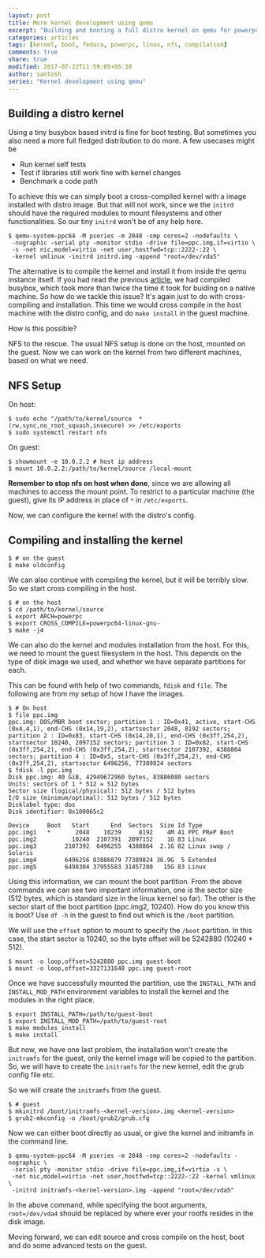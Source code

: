 ```yaml
---
layout: post
title: More kernel development using qemu
excerpt: "Building and booting a full distro kernel on qemu for powerpc"
categories: articles
tags: [kernel, boot, fedora, powerpc, linux, nfs, compilation]
comments: true
share: true
modified: 2017-07-22T11:59:05+05:30
author: santosh
series: "Kernel development using qemu"
---
```


## Building a distro kernel

Using a tiny busybox based initrd is fine for boot testing. But sometimes you
also need a more full fledged distribution to do more. A few usecases might be

  - Run kernel self tests
  - Test if libraries still work fine with kernel changes
  - Benchmark a code path
  
To achieve this we can simply boot a cross-compiled kernel with a image
installed with distro image. But that will not work, since we the `initrd`
should have the required modules to mount filesystems and other
functionalities. So our tiny `initrd` won't be of any help here.

```console
$ qemu-system-ppc64 -M pseries -m 2048 -smp cores=2 -nodefaults \
 -nographic -serial pty -monitor stdio -drive file=ppc.img,if=virtio \
 -s -net nic,model=virtio -net user,hostfwd=tcp::2222-:22 \
 -kernel vmlinux -initrd initrd.img -append "root=/dev/vda5"
```

The alternative is to compile the kernel and install it from inside the qemu
instance itself. If you had read the
previous
[article](http://www.fossix.org/articles/powerpc-kernel-development-on-qemu/),
we had compiled busybox, which took more than twice the time it took for
buiding on a native machine. So how do we tackle this issue? It's again just to
do with cross-compiling and installation. This time we would cross compile in
the host machine with the distro config, and do `make install` in the guest
machine.

How is this possible?

NFS to the rescue. The usual NFS setup is done on the host, mounted on the
guest. Now we can work on the kernel from two different machines, based on what
we need.

## NFS Setup

On host:

```console
$ sudo echo "/path/to/kernel/source  *(rw,sync,no_root_squash,insecure) >> /etc/exports
$ sudo systemctl restart nfs
```

On guest:

```console
$ showmount -e 10.0.2.2 # host ip address
$ mount 10.0.2.2:/path/to/kernel/source /local-mount
```

**Remember to stop nfs on host when done**, since we are allowing all machines to
access the mount point. To restrict to a particular machine (the guest), give
its IP address in place of `*` in `/etc/exports`.

Now, we can configure the kernel with the distro's config.

## Compiling and installing the kernel

```console
$ # on the guest
$ make oldconfig
```

We can also continue with compiling the kernel, but it will be terribly slow. So
we start cross compiling in the host.

```console
$ # on the host
$ cd /path/to/kernel/source
$ export ARCH=powerpc
$ export CROSS_COMPILE=powerpc64-linux-gnu-
$ make -j4
```

We can also do the kernel and modules installation from the host. For this, we
need to mount the guest filesystem in the host. This depends on the type of disk
image we used, and whether we have separate partitions for each.

This can be found with help of two commands, `fdisk` and `file`. The following
are from my setup of how I have the images.

```console
$ # On host
$ file ppc.img
ppc.img: DOS/MBR boot sector; partition 1 : ID=0x41, active, start-CHS (0x4,4,1), end-CHS (0x14,19,2), startsector 2048, 8192 sectors; partition 2 : ID=0x83, start-CHS (0x14,20,1), end-CHS (0x3ff,254,2), startsector 10240, 2097152 sectors; partition 3 : ID=0x82, start-CHS (0x3ff,254,2), end-CHS (0x3ff,254,2), startsector 2107392, 4388864 sectors; partition 4 : ID=0x5, start-CHS (0x3ff,254,2), end-CHS (0x3ff,254,2), startsector 6496256, 77389824 sectors
$ fdisk -l ppc.img
Disk ppc.img: 40 GiB, 42949672960 bytes, 83886080 sectors
Units: sectors of 1 * 512 = 512 bytes
Sector size (logical/physical): 512 bytes / 512 bytes
I/O size (minimum/optimal): 512 bytes / 512 bytes
Disklabel type: dos
Disk identifier: 0x100065c2

Device     Boot   Start      End  Sectors  Size Id Type
ppc.img1   *       2048    10239     8192    4M 41 PPC PReP Boot
ppc.img2          10240  2107391  2097152    1G 83 Linux
ppc.img3        2107392  6496255  4388864  2.1G 82 Linux swap / Solaris
ppc.img4        6496256 83886079 77389824 36.9G  5 Extended
ppc.img5        6498304 37955583 31457280   15G 83 Linux
```

Using this information, we can mount the boot partition. From the above commands
we can see two important information, one is the sector size (512 bytes, which
is standard size in the linux kernel so far). The other is the sector start of
the boot partition (ppc.img2, 10240). How do you know this is boot? Use `df -h`
in the guest to find out which is the `/boot` partition.

We will use the `offset` option to mount to specify the `/boot` partition. In
this case, the start sector is 10240, so the byte offset will be 5242880
(10240 * 512).

```console
$ mount -o loop,offset=5242880 ppc.img guest-boot
$ mount -o loop,offset=3327131648 ppc.img guest-root
```

Once we have successfully mounted the partition, use the `INSTALL_PATH` and
`INSTALL_MOD_PATH` environment variables to install the kernel and the modules
in the right place.

```console
$ export INSTALL_PATH=/path/to/guest-boot
$ export INSTALL_MOD_PATH=/path/to/guest-root
$ make modules_install
$ make install
```

But now, we have one last problem, the installation won't create the `initramfs`
for the guest, only the kernel image will be copied to the partition. So, we
will have to create the `initramfs` for the new kernel, edit the grub config
file etc.

So we will create the `initramfs` from the guest.

```console
$ # guest
$ mkinitrd /boot/initramfs-<kernel-version>.img <kernel-version>
$ grub2-mkconfig -o /boot/grub2/grub.cfg
```

Now we can either boot directly as usual, or give the kernel and initramfs in
the command line.

```console
$ qemu-system-ppc64 -M pseries -m 2048 -smp cores=2 -nodefaults -nographic \
 -serial pty -monitor stdio -drive file=ppc.img,if=virtio -s \
 -net nic,model=virtio -net user,hostfwd=tcp::2222-:22 -kernel vmlinux \
 -initrd initramfs-<kernel-version>.img -append "root=/dev/vda5"
```

In the above command, while specifying the boot arguments, `root=/dev/vda4`
should be replaced by where ever your rootfs resides in the disk image.

Moving forward, we can edit source and cross compile on the host, boot and do
some advanced tests on the guest.
